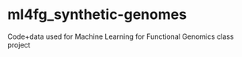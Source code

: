 # ml4fg_synthetic-genomes
Code+data used for Machine Learning for Functional Genomics class project
